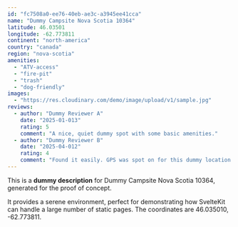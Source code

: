 ```yaml
---
id: "fc7508a0-ee76-40eb-ae3c-a3945ee41cca"
name: "Dummy Campsite Nova Scotia 10364"
latitude: 46.03501
longitude: -62.773811
continent: "north-america"
country: "canada"
region: "nova-scotia"
amenities:
  - "ATV-access"
  - "fire-pit"
  - "trash"
  - "dog-friendly"
images:
  - "https://res.cloudinary.com/demo/image/upload/v1/sample.jpg"
reviews:
  - author: "Dummy Reviewer A"
    date: "2025-01-013"
    rating: 5
    comment: "A nice, quiet dummy spot with some basic amenities."
  - author: "Dummy Reviewer B"
    date: "2025-04-012"
    rating: 4
    comment: "Found it easily. GPS was spot on for this dummy location."
---
```


This is a **dummy description** for Dummy Campsite Nova Scotia 10364, generated for the proof of concept.

It provides a serene environment, perfect for demonstrating how SvelteKit can handle a large number of static pages. The coordinates are 46.035010, -62.773811.
